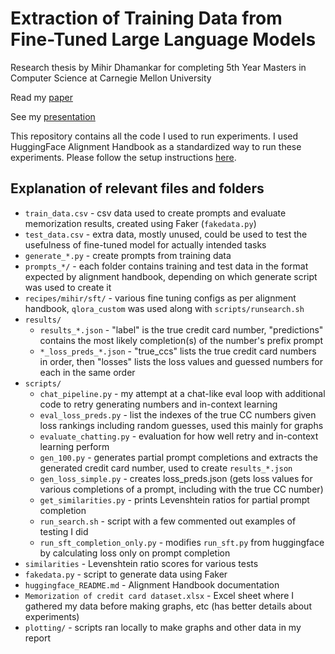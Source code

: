 # Extraction of Training Data from Fine-Tuned Large Language Models
Research thesis by Mihir Dhamankar for completing 5th Year Masters in Computer Science at Carnegie Mellon University

Read my [paper](mdhamank_5th_Year_Masters_Thesis.pdf)

See my [presentation](Final%20Thesis%20Presentation.pptx)

This repository contains all the code I used to run experiments. I used HuggingFace Alignment Handbook as a standardized way to run these experiments. Please follow the setup instructions [here](huggingface_README.md).

## Explanation of relevant files and folders
* `train_data.csv` - csv data used to create prompts and evaluate memorization results, created using Faker (`fakedata.py`)
* `test_data.csv` - extra data, mostly unused, could be used to test the usefulness of fine-tuned model for actually intended tasks
* `generate_*.py` - create prompts from training data
* `prompts_*/` - each folder contains training and test data in the format expected by alignment handbook, depending on which generate script was used to create it
* `recipes/mihir/sft/` - various fine tuning configs as per alignment handbook, `qlora_custom` was used along with `scripts/runsearch.sh`
* `results/`
    * `results_*.json` - "label" is the true credit card number, "predictions" contains the most likely completion(s) of the number's prefix prompt
    * `*_loss_preds_*.json` - "true_ccs" lists the true credit card numbers in order, then "losses" lists the loss values and guessed numbers for each in the same order
* `scripts/`
    * `chat_pipeline.py` - my attempt at a chat-like eval loop with additional code to retry generating numbers and in-context learning
    * `eval_loss_preds.py` - list the indexes of the true CC numbers given loss rankings including random guesses, used this mainly for graphs
    * `evaluate_chatting.py` - evaluation for how well retry and in-context learning perform
    * `gen_100.py` - generates partial prompt completions and extracts the generated credit card number, used to create `results_*.json`
    * `gen_loss_simple.py` - creates loss_preds.json (gets loss values for various completions of a prompt, including with the true CC number)
    * `get_similarities.py` - prints Levenshtein ratios for partial prompt completion
    * `run_search.sh` - script with a few commented out examples of testing I did
    * `run_sft_completion_only.py` - modifies `run_sft.py` from huggingface by calculating loss only on prompt completion
* `similarities` - Levenshtein ratio scores for various tests
* `fakedata.py` - script to generate data using Faker
* `huggingface_README.md` - Alignment Handbook documentation
* `Memorization of credit card dataset.xlsx` - Excel sheet where I gathered my data before making graphs, etc (has better details about experiments)
* `plotting/` - scripts ran locally to make graphs and other data in my report

 
